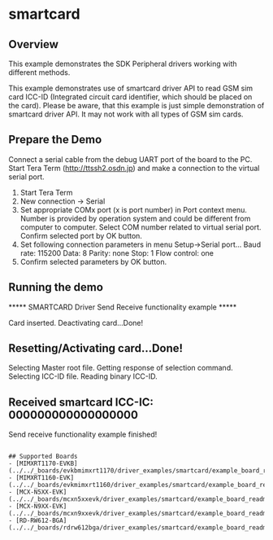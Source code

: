 # smartcard

## Overview
This example demonstrates the SDK Peripheral drivers working with different methods.

This example demonstrates use of smartcard driver API to read GSM sim card ICC-ID (Integrated circuit card identifier,
which should be placed on the card). 
Please be aware, that this example is just simple demonstration of smartcard driver API. It may not work with all types
of GSM sim cards.

## Prepare the Demo
Connect a serial cable from the debug UART port of the board to the PC. Start Tera Term
(http://ttssh2.osdn.jp) and make a connection to the virtual serial port.

1. Start Tera Term
2. New connection -> Serial
3. Set appropriate COMx port (x is port number) in Port context menu. Number is provided by operation
   system and could be different from computer to computer. Select COM number related to virtual
   serial port. Confirm selected port by OK button.
4. Set following connection parameters in menu Setup->Serial port...
        Baud rate:    115200
        Data:         8
        Parity:       none
        Stop:         1
        Flow control: one
5.  Confirm selected parameters by OK button.

## Running the demo

***** SMARTCARD Driver Send Receive functionality example *****

Card inserted.
Deactivating card...Done!
## Resetting/Activating card...Done!
Selecting Master root file.
Getting response of selection command.
Selecting ICC-ID file.
Reading binary ICC-ID.
## Received smartcard ICC-IC: 000000000000000000

Send receive functionality example finished!
~~~~~~~~~~~~~~~~~~~~~

## Supported Boards
- [MIMXRT1170-EVKB](../../_boards/evkbmimxrt1170/driver_examples/smartcard/example_board_readme.md)
- [MIMXRT1160-EVK](../../_boards/evkmimxrt1160/driver_examples/smartcard/example_board_readme.md)
- [MCX-N5XX-EVK](../../_boards/mcxn5xxevk/driver_examples/smartcard/example_board_readme.md)
- [MCX-N9XX-EVK](../../_boards/mcxn9xxevk/driver_examples/smartcard/example_board_readme.md)
- [RD-RW612-BGA](../../_boards/rdrw612bga/driver_examples/smartcard/example_board_readme.md)
